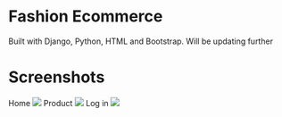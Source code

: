 <h1> Fashion Ecommerce </h1>
Built with Django, Python, HTML and Bootstrap. Will be updating further

<h1>Screenshots</h1>
<p>
Home 
<img src="https://raw.githubusercontent.com/lifoongchan/Online-Clothing-Store/main/Website%20Screenshots/1.jpeg" />
Product
<img src="https://github.com/lifoongchan/Online-Clothing-Store/blob/main/Website%20Screenshots/2.jpeg?raw=true" />
Log in
<img src="https://github.com/lifoongchan/Online-Clothing-Store/blob/main/Website%20Screenshots/3.jpeg?raw=true" />
</p>
